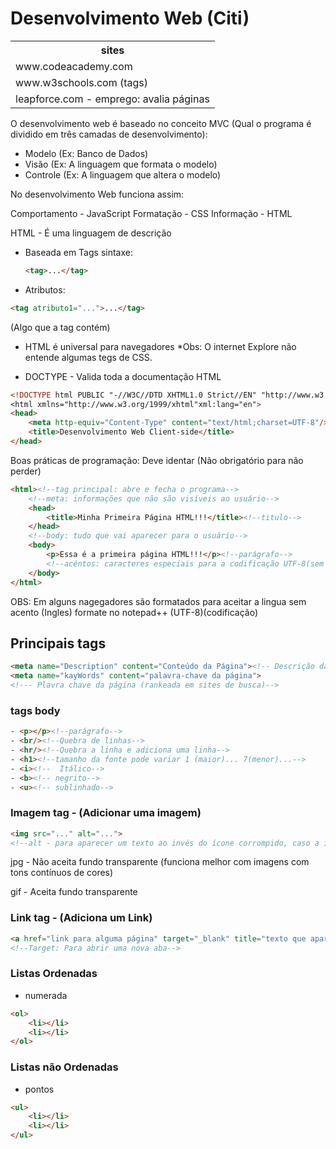 # Desenvolvimento Web (Citi)

<table>
    <tr><th>sites</th><tr>
    <tr><td>www.codeacademy.com</td></tr>
    <tr><td>www.w3schools.com (tags)</td></tr>
    <tr><td>leapforce.com - emprego: avalia páginas</td></tr>
</table>



O desenvolvimento web é baseado no conceito MVC (Qual o programa é dividido em três camadas de desenvolvimento):

- Modelo (Ex: Banco de Dados)
- Visão (Ex: A linguagem que formata o modelo)
- Controle (Ex: A linguagem que altera o modelo)

No desenvolvimento Web funciona assim:

Comportamento - JavaScript
Formatação - CSS
Informação - HTML

HTML - É uma linguagem de descrição

- Baseada em Tags
    sintaxe: 
    ```html
    <tag>...</tag>
    ```
- Atributos: 
```html
<tag atributo1="...">...</tag>
```
(Algo que a tag contém)

- HTML é universal para navegadores
*Obs: O internet Explore não entende algumas tegs de CSS.

- DOCTYPE - Valida toda a documentação HTML
```html
<!DOCTYPE html PUBLIC "-//W3C//DTD XHTML1.0 Strict//EN" "http://www.w3.org/TR/xhtml1/DTD/xhtml1-strict.dtd"
<html xmlns="http://www.w3.org/1999/xhtml"xml:lang="en">
<head>
    <meta http-equiv="Content-Type" content="text/html;charset=UTF-8"/>
    <title>Desenvolvimento Web Client-side</title>
</head>
```

Boas práticas de programação: Deve identar (Não obrigatório para não perder)

```html
<html><!--tag principal: abre e fecha o programa-->
    <!--meta: informações que não são visíveis ao usuário-->    
    <head>
        <title>Minha Primeira Página HTML!!!</title><!--titulo-->
    </head>
    <!--body: tudo que vai aparecer para o usuário-->
    <body>
        <p>Essa é a primeira página HTML!!!</p><!--parágrafo-->
        <!--acéntos: caracteres especiais para a codificação UTF-8(sem bom)&a grave (não usado na prática)-->
    </body>
</html>
```

OBS: Em alguns nagegadores são formatados para aceitar a lingua sem acento (Ingles)
formate no notepad++ (UTF-8)(codificação)

## Principais tags

```html
<meta name="Description" content="Conteúdo da Página"><!-- Descrição da página: Inportante para página de buscas -->
<meta name="kayWords" content="palavra-chave da página">
<!--- Plavra chave da página (rankeada em sites de busca)-->
```

### tags body

```html
- <p></p><!--parágrafo-->
- <br/><!--Quebra de linhas-->
- <hr/><!--Quebra a linha e adiciona uma linha-->
- <h1><!--tamanho da fonte pode variar 1 (maior)... 7(menor)...-->
- <i><!--  Itálico-->
- <b><!-- negrito-->
- <u><!-- sublinhado-->
```

### Imagem tag - (Adicionar uma imagem)

```html
<img src="..." alt="...">
<!--alt - para aparecer um texto ao invés do ícone corrompido, caso a imagem não apareça-->
```

jpg - Não aceita fundo transparente (funciona melhor com imagens com tons contínuos de cores)

gif - Aceita fundo transparente

### Link tag - (Adiciona um Link)

```html
<a href="link para alguma página" target="_blank" title="texto que aparece na caixa amarela quando passa o mouse">Nome do Link</a>
<!--Target: Para abrir uma nova aba-->
```

### Listas Ordenadas

- numerada
```html
<ol>
    <li></li>
    <li></li>
</ol>
```

### Listas não Ordenadas

- pontos
```html
<ul>
    <li></li>
    <li></li>
</ul>
```